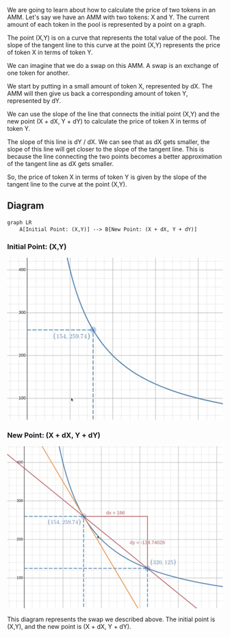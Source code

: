 We are going to learn about how to calculate the price of two tokens in an AMM. Let's say we have an AMM with two tokens: X and Y. The current amount of each token in the pool is represented by a point on a graph.

The point (X,Y) is on a curve that represents the total value of the pool. The slope of the tangent line to this curve at the point (X,Y) represents the price of token X in terms of token Y.

We can imagine that we do a swap on this AMM. A swap is an exchange of one token for another.

We start by putting in a small amount of token X, represented by dX. The AMM will then give us back a corresponding amount of token Y, represented by dY.

We can use the slope of the line that connects the initial point (X,Y) and the new point (X + dX, Y + dY) to calculate the price of token X in terms of token Y.

The slope of this line is dY / dX. We can see that as dX gets smaller, the slope of this line will get closer to the slope of the tangent line. This is because the line connecting the two points becomes a better approximation of the tangent line as dX gets smaller.

So, the price of token X in terms of token Y is given by the slope of the tangent line to the curve at the point (X,Y).

##  Diagram

```mermaid
graph LR
    A[Initial Point: (X,Y)] --> B[New Point: (X + dX, Y + dY)]
```
### Initial Point: (X,Y)
![Initial Point: (X,Y)](../../../../static/uniswap-v2/2-swap/10-spot-price-graph/1-initial-point-graph.png)

### New Point: (X + dX, Y + dY)
![New Point: (X + dX, Y + dY)](../../../../static/uniswap-v2/2-swap/10-spot-price-graph/2-new-point-graph.png)

This diagram represents the swap we described above. The initial point is (X,Y), and the new point is (X + dX, Y + dY). 
